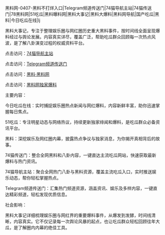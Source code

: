 #
黑料网-0407-黑料不打烊入口|Telegram频道传送门|74猫导航主站|74猫传送门|78黑料网|51吃瓜|黑料曝料网|黑料大事记|黑料大爆料|黑料网导航|国产吃瓜|黑料|今日吃瓜在线|lj

黑料大事记，专注于整理娱乐圈与网红圈历史重大黑料事件，按时间线全面呈现爆料经过与舆论发展。内容真实详尽，覆盖广泛，帮助吃瓜群众回顾每一次热点风波，是了解八卦演变过程的权威资料平台。


点击访问：<a href="https://74mao.com/">74猫导航主站</a>

点击访问：<a href="https://74mao.com/">Telegram频道传送门</a>

点击访问：<a href="https://haef.pages.dev/">黑料·黑料网</a>

点击访问：<a href="https://sdfsh.pages.dev/">黑料网独家爆料</a>


主要内容：

今日吃瓜在线：实时捕捉娱乐圈热点新闻与网红爆料，内容新鲜丰富，助你迅速掌握每日焦点。

51吃瓜：专注明星动态与网络热议，持续更新独家绯闻和爆料，是吃瓜群众必备资讯平台。

黑料：深挖娱乐及网红圈内幕，披露热点争议与独家消息，为你揭开真相背后的故事。

74猫传送门：整合全网黑料和八卦内容，一键直达主流吃瓜网站，快速获取最新爆料与热门资讯。

74猫导航主站：聚合全网热门八卦与黑料资源，覆盖主流吃瓜入口，实时推送娱乐动态，帮你轻松掌握热点。

Telegram频道传送门：汇集热门频道资源，涵盖资讯、娱乐及多样内容，一键直达精彩频道，轻松发现优质信息。

社会影响：

黑料大事记详细梳理娱乐圈与网红界的重要爆料事件，从爆发到发酵，时间线清晰，内容真实。它不仅记录每一次舆论风暴的起点，也让吃瓜群众轻松回顾往年大瓜，是了解圈内内幕的绝佳工具。

<span style="display:none;">[Canonical link](）</span>
